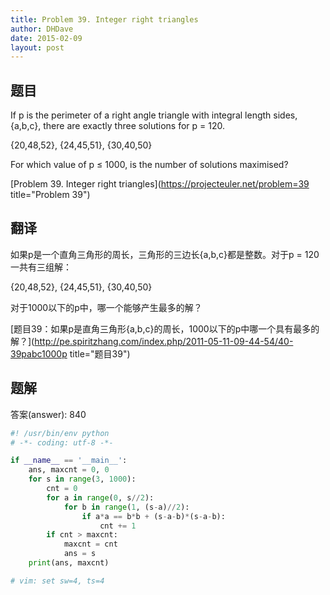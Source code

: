 ```yaml
---
title: Problem 39. Integer right triangles
author: DHDave
date: 2015-02-09
layout: post
---
```


## 题目

If p is the perimeter of a right angle triangle with integral length sides, {a,b,c}, there are exactly three solutions for p = 120.

{20,48,52}, {24,45,51}, {30,40,50}

For which value of p ≤ 1000, is the number of solutions maximised?

[Problem 39. Integer right triangles](https://projecteuler.net/problem=39 title="Problem 39")

## 翻译

如果p是一个直角三角形的周长，三角形的三边长{a,b,c}都是整数。对于p = 120一共有三组解：

{20,48,52}, {24,45,51}, {30,40,50}

对于1000以下的p中，哪一个能够产生最多的解？

[题目39：如果p是直角三角形{a,b,c}的周长，1000以下的p中哪一个具有最多的解？](http://pe.spiritzhang.com/index.php/2011-05-11-09-44-54/40-39pabc1000p title="题目39")

## 题解

答案(answer): 840

```python
#! /usr/bin/env python
# -*- coding: utf-8 -*-

if __name__ == '__main__':
    ans, maxcnt = 0, 0
    for s in range(3, 1000):
        cnt = 0
        for a in range(0, s//2):
            for b in range(1, (s-a)//2):
                if a*a == b*b + (s-a-b)*(s-a-b):
                    cnt += 1
        if cnt > maxcnt:
            maxcnt = cnt
            ans = s
    print(ans, maxcnt)

# vim: set sw=4, ts=4
```
